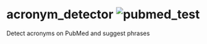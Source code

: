 # acronym_detector ![pubmed_test](https://github.com/gdancik/acronym_detector/workflows/pubmed_test/badge.svg)
Detect acronyms on PubMed and suggest phrases
